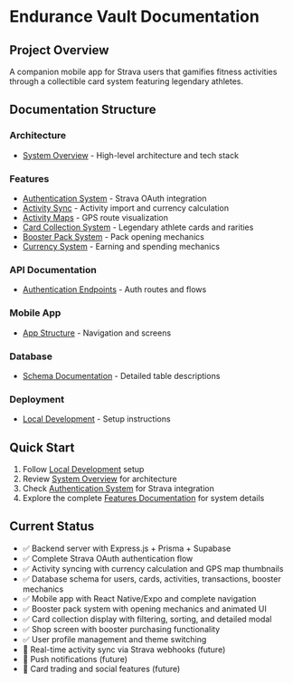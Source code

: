 # Endurance Vault Documentation

## Project Overview
A companion mobile app for Strava users that gamifies fitness activities through a collectible card system featuring legendary athletes.

## Documentation Structure

### Architecture
- [System Overview](./architecture/system-overview.md) - High-level architecture and tech stack

### Features
- [Authentication System](./features/authentication.md) - Strava OAuth integration
- [Activity Sync](./features/activity-sync.md) - Activity import and currency calculation
- [Activity Maps](./features/activity-maps.md) - GPS route visualization
- [Card Collection System](./features/card-collection.md) - Legendary athlete cards and rarities
- [Booster Pack System](./features/booster-packs.md) - Pack opening mechanics
- [Currency System](./features/currency-system.md) - Earning and spending mechanics

### API Documentation
- [Authentication Endpoints](./api/authentication.md) - Auth routes and flows

### Mobile App
- [App Structure](./mobile/app-structure.md) - Navigation and screens

### Database
- [Schema Documentation](./database/schema.md) - Detailed table descriptions

### Deployment
- [Local Development](./deployment/local-development.md) - Setup instructions

## Quick Start
1. Follow [Local Development](./deployment/local-development.md) setup
2. Review [System Overview](./architecture/system-overview.md) for architecture
3. Check [Authentication System](./features/authentication.md) for Strava integration
4. Explore the complete [Features Documentation](./features/) for system details

## Current Status
- ✅ Backend server with Express.js + Prisma + Supabase
- ✅ Complete Strava OAuth authentication flow
- ✅ Activity syncing with currency calculation and GPS map thumbnails
- ✅ Database schema for users, cards, activities, transactions, booster mechanics
- ✅ Mobile app with React Native/Expo and complete navigation
- ✅ Booster pack system with opening mechanics and animated UI
- ✅ Card collection display with filtering, sorting, and detailed modal
- ✅ Shop screen with booster purchasing functionality
- ✅ User profile management and theme switching
- 🚧 Real-time activity sync via Strava webhooks (future)
- 🚧 Push notifications (future)
- 🚧 Card trading and social features (future)